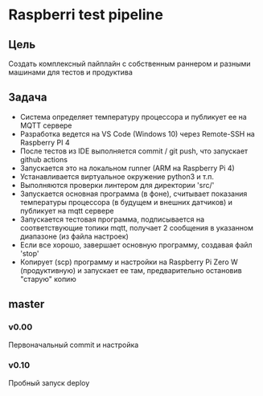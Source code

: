 # Raspberri test pipeline

## Цель

Создать комплексный пайплайн с собственным раннером и разными машинами для тестов и продуктива

## Задача

* Система определяет температуру процессора и публикует ее на MQTT сервере
* Разработка ведется на VS Code (Windows 10) через Remote-SSH на Raspberry PI 4
* После тестов из IDE выполняется commit / git push, что запускает github actions 
* Запускается это на локальном runner (ARM на Raspberry Pi 4)
* Устанавливается виртуальное окружение python3 и т.п.
* Выполняются проверки линтером для директории 'src/'
* Запускается основная программа (в фоне), считывает показания температуры процессора (в будущем и внешних датчиков) и публикует на mqtt сервере
* Запускается тестовая программа, подписывается на соответствующие топики mqtt, получает 2 сообщения в указанном диапазоне (из файла настроек)
* Если все хорошо, завершает основную программу, создавая файл 'stop'
* Копирует (scp) программу и настройки на Raspberry Pi Zero W (продуктивную) и запускает ее там, предварительно остановив "старую" копию

## master

### v0.00

Первоначальный commit и настройка

### v0.10

Пробный запуск deploy
